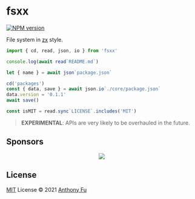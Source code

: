 # fsxx

[![NPM version](https://img.shields.io/npm/v/fsxx?color=a1b858&label=)](https://www.npmjs.com/package/fsxx)

File system in [zx](https://github.com/google/zx) style.

```ts
import { cd, read, json, io } from 'fsxx'

console.log(await read`README.md`)

let { name } = await json`package.json`

cd('packages')
const { data, save } = await json.io`./core/package.json`
data.version = '0.1.1'
await save()

const isMIT = read.sync`LICENSE`.includes('MIT')
```

> **EXPERIMENTAL**: APIs are very likely to be overhauled in the future.

## Sponsors

<p align="center">
  <a href="https://cdn.jsdelivr.net/gh/antfu/static/sponsors.svg">
    <img src='https://cdn.jsdelivr.net/gh/antfu/static/sponsors.svg'/>
  </a>
</p>

## License

[MIT](./LICENSE) License © 2021 [Anthony Fu](https://github.com/antfu)
